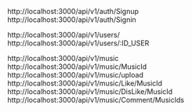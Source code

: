 <!-- login system -->
http://localhost:3000/api/v1/auth/Signup
http://localhost:3000/api/v1/auth/Signin

<!-- get app users and update profile -->
http://localhost:3000/api/v1/users/
http://localhost:3000/api/v1/users/:ID_USER

<!-- music -->
http://localhost:3000/api/v1/music
http://localhost:3000/api/v1/music/MusicId
http://localhost:3000/api/v1/music/upload
http://localhost:3000/api/v1/music/Like/MusicId
http://localhost:3000/api/v1/music/DisLike/MusicId
http://localhost:3000/api/v1/music/Comment/MusicIds